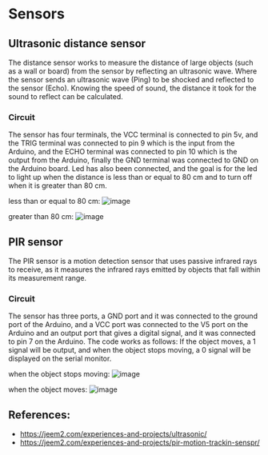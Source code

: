 # Sensors 
## Ultrasonic distance sensor
The distance sensor works to measure the distance of large objects (such as a wall or board) from the sensor by reflecting an ultrasonic wave. Where the sensor sends an ultrasonic wave (Ping) to be shocked and reflected to the sensor (Echo). Knowing the speed of sound, the distance it took for the sound to reflect can be calculated.

### Circuit
The sensor has four terminals, the VCC terminal is connected to pin 5v, and the TRIG terminal was connected to pin 9 which is the input from the Arduino, and the ECHO terminal was connected to pin 10 which is the output from the Arduino, finally the GND terminal was connected to GND on the Arduino board.
Led has also been connected, and the goal is for the led to light up when the distance is less than or equal to 80 cm and to turn off when it is greater than 80 cm.

less than or equal to 80 cm:
![image](https://github.com/Ebtihal09/Tasks-of-electrical-power-and-electronics-engineering/assets/124944456/5c6b6750-d8bc-4be8-967a-ffd5b9b6b3a7)

greater than 80 cm:
![image](https://github.com/Ebtihal09/Tasks-of-electrical-power-and-electronics-engineering/assets/124944456/15498754-9a32-4b4e-812a-ee07e2af8ff8)

## PIR sensor
The PIR sensor is a motion detection sensor that uses passive infrared rays to receive, as it measures the infrared rays emitted by objects that fall within its measurement range.

### Circuit
The sensor has three ports, a GND port and it was connected to the ground port of the Arduino, and a VCC port was connected to the V5 port on the Arduino and an output port that gives a digital signal, and it was connected to pin 7 on the Arduino.
The code works as follows: If the object moves, a 1 signal will be output, and when the object stops moving, a 0 signal will be displayed on the serial monitor.

when the object stops moving:
![image](https://github.com/Ebtihal09/Tasks-of-electrical-power-and-electronics-engineering/assets/124944456/4e2bb9bb-010e-40c8-841f-ce3bcb104ea4)

when the object moves:
![image](https://github.com/Ebtihal09/Tasks-of-electrical-power-and-electronics-engineering/assets/124944456/bad33d4f-1b64-4d06-9f52-60815d7bad2c)


## References:
* https://jeem2.com/experiences-and-projects/ultrasonic/
* https://jeem2.com/experiences-and-projects/pir-motion-trackin-senspr/
